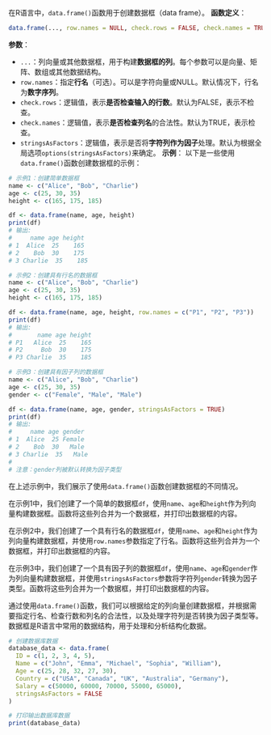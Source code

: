 在R语言中，`data.frame()`函数用于创建数据框（data frame）。
**函数定义**：
```R
data.frame(..., row.names = NULL, check.rows = FALSE, check.names = TRUE, stringsAsFactors = default.stringsAsFactors())
```
**参数**：
- `...`：列向量或其他数据框，用于构建**数据框的列**。每个参数可以是向量、矩阵、数组或其他数据结构。
- `row.names`：指定**行名**（可选）。可以是字符向量或NULL。默认情况下，行名为**数字序列**。
- `check.rows`：逻辑值，表示**是否检查输入的行数**。默认为FALSE，表示不检查。
- `check.names`：逻辑值，表示**是否检查列名**的合法性。默认为TRUE，表示检查。
- `stringsAsFactors`：逻辑值，表示是否将**字符列作为因子**处理。默认为根据全局选项`options(stringsAsFactors)`来确定。
**示例**：
以下是一些使用`data.frame()`函数创建数据框的示例：
```R
# 示例1：创建简单数据框
name <- c("Alice", "Bob", "Charlie")
age <- c(25, 30, 35)
height <- c(165, 175, 185)

df <- data.frame(name, age, height)
print(df)
# 输出:
#     name age height
# 1  Alice  25    165
# 2    Bob  30    175
# 3 Charlie  35    185

# 示例2：创建具有行名的数据框
name <- c("Alice", "Bob", "Charlie")
age <- c(25, 30, 35)
height <- c(165, 175, 185)

df <- data.frame(name, age, height, row.names = c("P1", "P2", "P3"))
print(df)
# 输出:
#       name age height
# P1   Alice  25    165
# P2     Bob  30    175
# P3 Charlie  35    185

# 示例3：创建具有因子列的数据框
name <- c("Alice", "Bob", "Charlie")
age <- c(25, 30, 35)
gender <- c("Female", "Male", "Male")

df <- data.frame(name, age, gender, stringsAsFactors = TRUE)
print(df)
# 输出:
#     name age gender
# 1  Alice  25 Female
# 2    Bob  30   Male
# 3 Charlie  35   Male
# 
# 注意：gender列被默认转换为因子类型

```

在上述示例中，我们展示了使用`data.frame()`函数创建数据框的不同情况。

在示例1中，我们创建了一个简单的数据框`df`，使用`name`、`age`和`height`作为列向量构建数据框。函数将这些列合并为一个数据框，并打印出数据框的内容。

在示例2中，我们创建了一个具有行名的数据框`df`，使用`name`、`age`和`height`作为列向量构建数据框，并使用`row.names`参数指定了行名。函数将这些列合并为一个数据框，并打印出数据框的内容。

在示例3中，我们创建了一个具有因子列的数据框`df`，使用`name`、`age`和`gender`作为列向量构建数据框，并使用`stringsAsFactors`参数将字符列`gender`转换为因子类型。函数将这些列合并为一个数据框，并打印出数据框的内容。

通过使用`data.frame()`函数，我们可以根据给定的列向量创建数据框，并根据需要指定行名、检查行数和列名的合法性，以及处理字符列是否转换为因子类型等。数据框是R语言中常用的数据结构，用于处理和分析结构化数据。


```R
# 创建数据库数据
database_data <- data.frame(
  ID = c(1, 2, 3, 4, 5),
  Name = c("John", "Emma", "Michael", "Sophia", "William"),
  Age = c(25, 28, 32, 27, 30),
  Country = c("USA", "Canada", "UK", "Australia", "Germany"),
  Salary = c(50000, 60000, 70000, 55000, 65000),
  stringsAsFactors = FALSE
)

# 打印输出数据库数据
print(database_data)
```